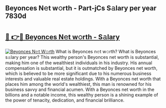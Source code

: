## Beyonces N𝚎t w𝚘rth - Part-jCs S𝚊lary per year 7830d

# <h2><a href="http://gc3hs6.nevu.top/?p=Beyonces">🔗 👉🔴 Beyonces N𝚎t w𝚘rth - S𝚊lary</a></h2>

[![Beyonces N𝚎t W𝚘rth](https://i.imgur.com/Oavwk0R.jpeg)](http://gc3hs6.nevu.top/?p=Beyonces)
What is Beyonces n𝚎t w𝚘rth? What is Beyonces s𝚊lary per year?
This wealthy person's Beyonces net worth is substantial, making him one of the wealthiest individuals in his industry. His annual compensation is substantial, but it is outmatched by Beyonces net worth, which is believed to be more significant due to his numerous business interests and valuable real estate holdings. With a Beyonces net worth that places him among the world's wealthiest, this man is renowned for his business savvy and financial acumen. With a Beyonces net worth in the billions and a notable income, this wealthy person is a shining example of the power of tenacity, dedication, and financial brilliance.
